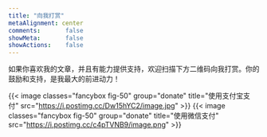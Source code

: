 ```yaml
---
title: "向我打赏"
metaAlignment: center
comments:       false
showMeta:       false
showActions:    false
---
```


如果你喜欢我的文章，并且有能力提供支持，欢迎扫描下方二维码向我打赏。你的鼓励和支持，是我最大的前进动力！
<!--more-->

{{< image classes="fancybox fig-50" group="donate" title="使用支付宝支付" src="https://i.postimg.cc/Dw15hYC2/image.jpg" >}}
{{< image classes="fancybox fig-50" group="donate" title="使用微信支付" src="https://i.postimg.cc/c4pTVNB9/image.png" >}}